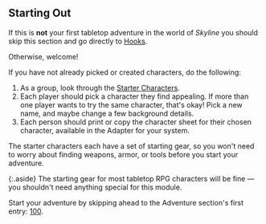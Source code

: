 ## Starting Out

If this is **not** your first tabletop adventure in the world of _Skyline_ you should skip this section and go directly to [Hooks](025-hooks.md).

Otherwise, welcome!

If you have not already picked or created characters, do the following:

1. As a group, look through the [Starter Characters](040-starter-characters.md).
2. Each player should pick a character they find appealing.
   If more than one player wants to try the same character, that's okay!
   Pick a new name, and maybe change a few background details.
3. Each person should print or copy the character sheet for their chosen character, available in the Adapter for your system.

The starter characters each have a set of starting gear, so you won't need to worry about finding weapons, armor, or tools before you start your adventure.

{:.aside}
The starting gear for most tabletop RPG characters will be fine — you shouldn't need anything special for this module. 

Start your adventure by skipping ahead to the Adventure section's first entry: [100](100-mothers-crown.md).

